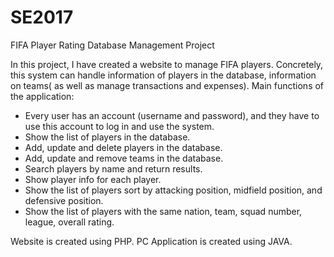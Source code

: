 # SE2017
FIFA Player Rating Database Management Project

In this project, I have created a website to manage FIFA players. Concretely, 
this system can handle information of players in the database, information on teams(
as well as manage transactions and expenses).
Main functions of the application:
-  Every user has an account (username and password), and they have to 
use this account to log in and use the system.
-   Show the list of players in the database.
-   Add, update and delete players in the database.
-  Add, update and remove teams in the database.
-  Search players by name and return results.
-  Show player info for each player.
-  Show the list of players sort by attacking position, midfield position, and 
defensive position.
-  Show the list of players with the same nation, team, squad number, 
league, overall rating.

Website is created using PHP.
PC Application is created using JAVA.
